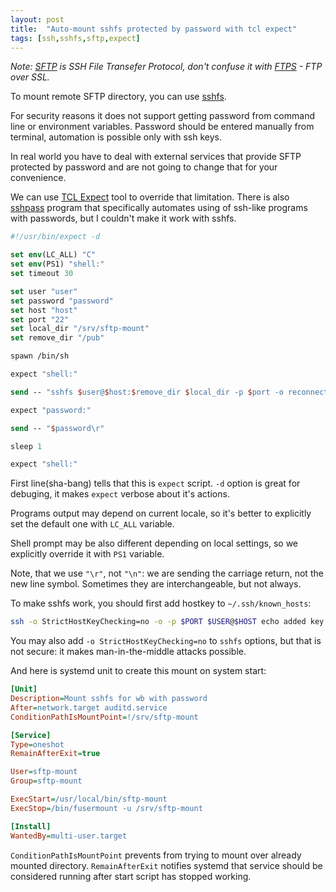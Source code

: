 ```yaml
---
layout: post
title:  "Auto-mount sshfs protected by password with tcl expect"
tags: [ssh,sshfs,sftp,expect]
---
```


*Note: [SFTP](https://en.wikipedia.org/wiki/SSH_File_Transfer_Protocol) is SSH File Transefer Protocol, don't confuse it with [FTPS](https://en.wikipedia.org/wiki/FTPS) - FTP over SSL.*

To mount remote SFTP directory, you can use [sshfs](https://github.com/libfuse/sshfs).

For security reasons it does not support getting password from command line or environment variables. Password should be entered manually from terminal, automation is possible only with ssh keys.

In real world you have to deal with external services that provide SFTP protected by password and are not going to change that for your convenience.

We can use [TCL Expect](https://core.tcl-lang.org/expect/index) tool to override that limitation. There is also [sshpass](https://sourceforge.net/projects/sshpass) program that specifically automates using of ssh-like programs with passwords, but I couldn't make it work with sshfs.

```tcl
#!/usr/bin/expect -d

set env(LC_ALL) "C"
set env(PS1) "shell:"
set timeout 30

set user "user"
set password "password"
set host "host"
set port "22"
set local_dir "/srv/sftp-mount"
set remove_dir "/pub"

spawn /bin/sh

expect "shell:"

send -- "sshfs $user@$host:$remove_dir $local_dir -p $port -o reconnect\r"

expect "password:"

send -- "$password\r"

sleep 1

expect "shell:"
```

First line(sha-bang) tells that this is `expect` script. `-d` option is great for debuging, it makes `expect` verbose about it's actions.

Programs output may depend on current locale, so it's better to explicitly set the default one with `LC_ALL` variable.

Shell prompt may be also different depending on local settings, so we explicitly override it with `PS1` variable.

Note, that we use `"\r"`, not `"\n"`: we are sending the carriage return, not the new line symbol. Sometimes they are interchangeable, but not always.

To make sshfs work, you should first add hostkey to `~/.ssh/known_hosts`:

```bash
ssh -o StrictHostKeyChecking=no -o -p $PORT $USER@$HOST echo added key
```

You may also add `-o StrictHostKeyChecking=no` to `sshfs` options, but that is not secure: it makes man-in-the-middle attacks possible.

And here is systemd unit to create this mount on system start:

```ini
[Unit]
Description=Mount sshfs for wb with password
After=network.target auditd.service
ConditionPathIsMountPoint=!/srv/sftp-mount

[Service]
Type=oneshot
RemainAfterExit=true

User=sftp-mount
Group=sftp-mount

ExecStart=/usr/local/bin/sftp-mount
ExecStop=/bin/fusermount -u /srv/sftp-mount

[Install]
WantedBy=multi-user.target
```

`ConditionPathIsMountPoint` prevents from trying to mount over already mounted directory. `RemainAfterExit` notifies systemd that service should be considered running after start script has stopped working.
